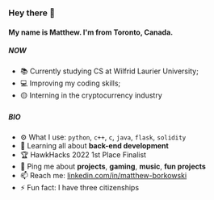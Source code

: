 ### Hey there 👋

#### My name is Matthew. I'm from Toronto, Canada.

##### NOW

-   📚 Currently studying CS at Wilfrid Laurier University;
-   💻 Improving my coding skills;
-   🟡 Interning in the cryptocurrency industry

##### BIO

-   ⚙️ What I use: `python`, `c++`, `c`, `java`, `flask`, `solidity`
-   🌱 Learning all about **back-end development**
-   🏆 HawkHacks 2022 1st Place Finalist
-   💬 Ping me about **projects**, **gaming**, **music**, **fun projects**
-   📫 Reach me: [linkedin.com/in/matthew-borkowski](https://www.linkedin.com/in/matthew-borkowski-b8b8bb178/)
-   ⚡️ Fun fact: I have three citizenships
